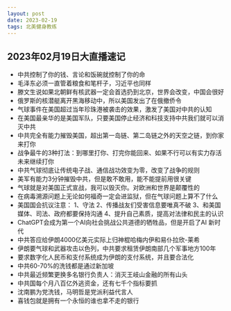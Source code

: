 ```yaml
---
layout: post
date: 2023-02-19
tags: 北美健身教练
---
```



## 2023年02月19日大直播速记


- 中共控制了你的钱、言论和饭碗就控制了你的命
- 毛泽东必须一直管着粮食和笔杆子，习近平也同样
- 滕文生说如果北朝鲜有核武器一定会首选扔到北京，世界会改变，中国会很好
- 俄罗斯的核潜艇离开黑海移动中，所以美国发出了在俄撤侨令
- 气球事件在美国超过当年珍珠港被袭击的效果，激发了美国对中共的认知 
- 在美国最亲华的是美国军队，只要美国停止经济和科技支持中共我们就可以消灭中共
- 中共完全有能力摧毁美国，超出第一岛链、第二岛链之外的天空之链，到你家来打你
- 战争最牛的3种打法：到哪里打你、打完你能回来、如果不行可以有实力存活未来继续打你
- 中共气球彻底让传统电子战、通信战功效变为零，改变了战争的规则
- 美军有能力3分钟摧毁中共，但是敢不敢用，能不能提前用很关键
- 气球就是对美国正式宣战，我可以毁灭你。对欧洲和世界是颠覆性的
- 在病毒溯源问题上无论如何福奇一定会进监狱，但在气球问题上算不了什么
- 美国国会抗议注意：
1、守法
2、传播战友们受害信息要唯真不破
3、和美国媒体、司法、政府都要保持沟通
4、提升自己素质，提高对法律和民主的认识
- ChatGPT会成为第一个AI向社会挑战公共道德的牺牲品，但是开启了AI 新时代
- 中共答应给伊朗4000亿美元实际上归神棍哈梅内伊和易仆拉欣-莱希
- 伊朗要气球和武器攻击以色列，中共要求租赁伊朗南部几个军事地方100年
- 要求数字化人民币和支付系统成为伊朗的支付系统，并且要合法化
- 中共60-70%的洗钱都是通过新加坡
- 中共最近频繁更换多名银行负责人：消灭王岐山金融的所有山头
- 中共国每个月八百亿外逃资金，还有七千个指标要抓
- 沈南鹏为党洗钱，马明哲是党派利益代言人
- 喜钱包就是拥有一个永恒的谁也拿不走的银行